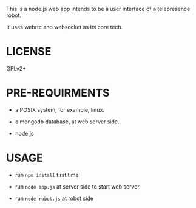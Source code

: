 This is a node.js web app intends to be a user interface of a 
telepresence robot.

It uses webrtc and websocket as its core tech.

# LICENSE

GPLv2+

# PRE-REQUIRMENTS

* a POSIX system, for example, linux.

* a mongodb database, at web server side.

* node.js

# USAGE

* run `npm install` first time

* run `node app.js` at server side to start web server.

* run `node robot.js` at robot side
